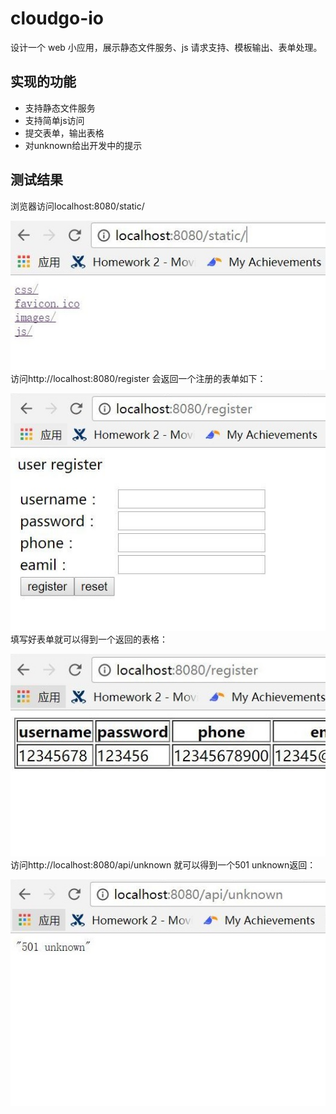 # cloudgo-io
设计一个 web 小应用，展示静态文件服务、js 请求支持、模板输出、表单处理。
## 实现的功能
* 支持静态文件服务
* 支持简单js访问
* 提交表单，输出表格
* 对unknown给出开发中的提示
## 测试结果
浏览器访问localhost:8080/static/

![image](https://github.com/zanhaofang/cloudgo-io/blob/master/pics/pic1.jpg)
访问http://localhost:8080/register 会返回一个注册的表单如下：

![image](https://github.com/zanhaofang/cloudgo-io/blob/master/pics/pic2.jpg)
填写好表单就可以得到一个返回的表格：

![image](https://github.com/zanhaofang/cloudgo-io/blob/master/pics/pic3.jpg)
访问http://localhost:8080/api/unknown 就可以得到一个501 unknown返回：

![image](https://github.com/zanhaofang/cloudgo-io/blob/master/pics/pic4.jpg)
